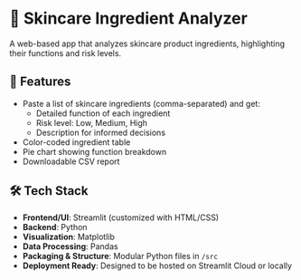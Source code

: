 # 🧴 Skincare Ingredient Analyzer

A web-based app that analyzes skincare product ingredients, highlighting their functions and risk levels.

## 🚀 Features

- Paste a list of skincare ingredients (comma-separated) and get:
  - Detailed function of each ingredient
  - Risk level: Low, Medium, High
  - Description for informed decisions
- Color-coded ingredient table
- Pie chart showing function breakdown
- Downloadable CSV report

## 🛠️ Tech Stack

- **Frontend/UI**: Streamlit (customized with HTML/CSS)
- **Backend**: Python
- **Visualization**: Matplotlib
- **Data Processing**: Pandas
- **Packaging & Structure**: Modular Python files in `/src`
- **Deployment Ready**: Designed to be hosted on Streamlit Cloud or locally



